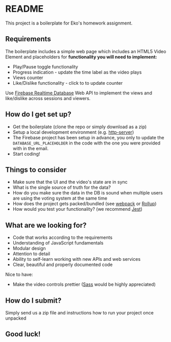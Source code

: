 # README #

This project is a boilerplate for Eko's homework assignment.

## Requirements ##

The boilerplate includes a simple web page which includes an HTML5 Video Element and placeholders for **functionality you will need to implement:**

* Play/Pause toggle functionality
* Progress indication - update the time label as the video plays
* Views counter
* Like/Dislike functionality - click to to update counter

Use [Firebase Realtime Database](https://firebase.google.com/products/realtime-database/) Web API to implement the views and like/dislike across sessions and viewers.

## How do I get set up? ##

* Get the boilerplate (clone the repo or simply download as a zip)
* Setup a local development environment (e.g. [http-server](https://www.npmjs.com/package/http-server))
* The Firebase project has been setup in advance, you only to update the `DATABASE_URL_PLACEHOLDER` in the code with the one you were provided with in the email.
* Start coding!

## Things to consider ##

* Make sure that the UI and the video's state are in sync
* What is the single source of truth for the data?
* How do you make sure the data in the DB is sound when multiple users are using the voting system at the same time
* How does the project gets packed/bundled (see [webpack](https://webpack.github.io/) or [Rollup](https://rollupjs.org/))
* How would you test your functionality? (we recommend [Jest](https://jestjs.io/))

## What are we looking for? ##

* Code that works according to the requirements
* Understanding of JavaScript fundamentals
* Modular design
* Attention to detail
* Ability to self-learn working with new APIs and web services
* Clear, beautiful and properly documented code

Nice to have:

* Make the video controls prettier ([Sass](https://sass-lang.com/) would be highly appreciated)

## How do I submit? ##

Simply send us a zip file and instructions how to run your project once unpacked

## Good luck! ##
